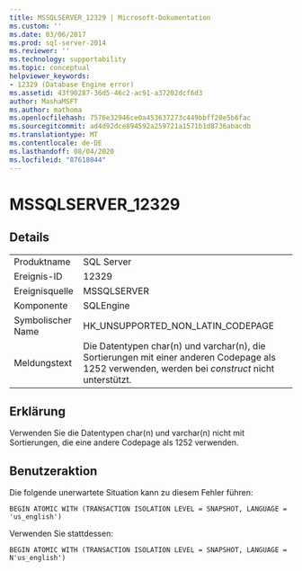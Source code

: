 ```yaml
---
title: MSSQLSERVER_12329 | Microsoft-Dokumentation
ms.custom: ''
ms.date: 03/06/2017
ms.prod: sql-server-2014
ms.reviewer: ''
ms.technology: supportability
ms.topic: conceptual
helpviewer_keywords:
- 12329 (Database Engine error)
ms.assetid: 43f90287-36d5-46c2-ac91-a37202dcf6d3
author: MashaMSFT
ms.author: mathoma
ms.openlocfilehash: 7576e32946ce0a453637273c449bbff20e5b6fac
ms.sourcegitcommit: ad4d92dce894592a259721a1571b1d8736abacdb
ms.translationtype: MT
ms.contentlocale: de-DE
ms.lasthandoff: 08/04/2020
ms.locfileid: "87618044"
---
```

# <a name="mssqlserver_12329"></a>MSSQLSERVER_12329
    
## <a name="details"></a>Details  
  
|||  
|-|-|  
|Produktname|SQL Server|  
|Ereignis-ID|12329|  
|Ereignisquelle|MSSQLSERVER|  
|Komponente|SQLEngine|  
|Symbolischer Name|HK_UNSUPPORTED_NON_LATIN_CODEPAGE|  
|Meldungstext|Die Datentypen char(n) und varchar(n), die Sortierungen mit einer anderen Codepage als 1252 verwenden, werden bei *construct* nicht unterstützt.|  
  
## <a name="explanation"></a>Erklärung  
 Verwenden Sie die Datentypen char(n) und varchar(n) nicht mit Sortierungen, die eine andere Codepage als 1252 verwenden.  
  
## <a name="user-action"></a>Benutzeraktion  
 Die folgende unerwartete Situation kann zu diesem Fehler führen:  
  
```  
BEGIN ATOMIC WITH (TRANSACTION ISOLATION LEVEL = SNAPSHOT, LANGUAGE = 'us_english')  
```  
  
 Verwenden Sie stattdessen:  
  
```  
BEGIN ATOMIC WITH (TRANSACTION ISOLATION LEVEL = SNAPSHOT, LANGUAGE = N'us_english')  
```  
  
  
